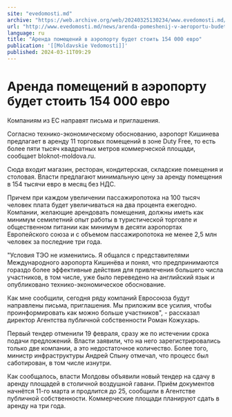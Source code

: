 ```yaml
---
site: "evedomosti.md"
archive: "https://web.archive.org/web/20240325130234/www.evedomosti.md/news/arenda-pomeshenij-v-aeroportu-budet-stoit-154-000-evro"
url: "http://www.evedomosti.md/news/arenda-pomeshenij-v-aeroportu-budet-stoit-154-000-evro"
language: ru
title: "Аренда помещений в аэропорту будет стоить 154 000 евро"
publication: '[[Moldavskie Vedomosti]]'
published: 2024-03-11T09:29
---
```


# Аренда помещений в аэропорту будет стоить 154 000 евро

Компаниям из ЕС направят письма и приглашения.

Согласно технико-экономическому обоснованию, аэропорт Кишинева предлагает в аренду 11 торговых помещений в зоне Duty Free, то есть более пяти тысяч квадратных метров коммерческой площади, сообщает bloknot-moldova.ru.

Сюда входит магазин, ресторан, кондитерская, складские помещения и столовая. Власти предлагают минимальную цену за аренду помещения в 154 тысячи евро в месяц без НДС.

Причем при каждом увеличении пассажиропотока на 100 тысяч человек плата будет увеличиваться на два процента ежегодно. Компании, желающие арендовать помещения, должны иметь как минимум семилетний опыт работы в туристической торговле и общественном питании как минимум в десяти аэропортах Европейского союза и с объемом пассажиропотока не менее 2,5 млн человек за последние три года.

"Условия ТЭО не изменились. Я общался с представителями Международного аэропорта Кишинёва и понял, что предпринимаются гораздо более эффективные действия для привлечения большего числа участников, в том числе, уже было переведено на английский язык и опубликовано технико-экономическое обоснование.

Как мне сообщили, сегодня ряду компаний Евросоюза будут направлены письма, приглашения. Мы приложим все усилия, чтобы проинформировать как можно больше участников", - рассказал директор Агентства публичной собственности Роман Кожухарь.

Первый тендер отменили 19 февраля, сразу же по истечении срока подачи предложений. Власти заявили, что на него зарегистрировались только две компании, а это недостаточное количество. Более того, министр инфраструктуры Андрей Спыну отмечал, что процесс был саботирован, в том числе изнутри.

Как сообщалось, власти Молдовы объявили новый тендер на сдачу в аренду площадей в столичной воздушной гавани. Приём документов начнётся 11-го марта и продлится до 25, сообщили в Агентстве публичной собственности. Коммерческие площади планируют сдать в аренду на три года.
